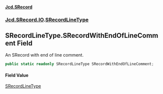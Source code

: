 #### [Jcd.SRecord](index.md 'index')
### [Jcd.SRecord.IO](Jcd.SRecord.IO.md 'Jcd.SRecord.IO').[SRecordLineType](Jcd.SRecord.IO.SRecordLineType.md 'Jcd.SRecord.IO.SRecordLineType')

## SRecordLineType.SRecordWithEndOfLineComment Field

An SRecord with end of line comment.

```csharp
public static readonly SRecordLineType SRecordWithEndOfLineComment;
```

#### Field Value
[SRecordLineType](Jcd.SRecord.IO.SRecordLineType.md 'Jcd.SRecord.IO.SRecordLineType')